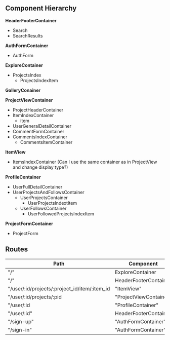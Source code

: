 ## Component Hierarchy

**HeaderFooterContainer**
  - Search
  - SearchResults

**AuthFormContainer**
 - AuthForm

**ExploreContainer**
 - ProjectsIndex
   - ProjectsIndexItem

**GalleryConainer**

**ProjectViewContainer**
  - ProjectHeaderContainer
  - ItemIndexContainer
    - item
  - UserGeneralDetailContainer
  - CommentFormContainer
  - CommentsIndexContainer
    - CommentsItemContainer

**ItemView**
  - ItemsIndexContainer (Can I use the same container as in ProjectView and change display type?)

**ProfileContainer**
 - UserFullDetailContainer
 - UserProjectsAndFollowsContainer
   - UserProjectsContainer
     - UserProjectsIndextItem
   - UserFollowsContainer
     - UserFollowedProjectsIndexItem

**ProjectFormContainer**
  - ProjectForm

## Routes

|Path                                             | Component               |
|-------------------------------------------------|-------------------------|
| "/"                                             | ExploreContainer        |
| "/"                                             | HeaderFooterContainer   |
| "/user/:id/projects/:project_id/item/:item_id   | "ItemView"              |
| "/user/:id/projects/:pid                        | "ProjectViewContainer"  |
| "/user/:id                                      | "ProfileContainer"      |
| "/user/:id"                                     | HeaderFooterContainer   |
| "/sign-up"                                      | "AuthFormContainer"     |
| "/sign-in"                                      | "AuthFormContainer"     |
